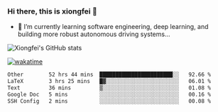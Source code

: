 ### Hi there, this is xiongfei 👋


- 🌱 I’m currently learning software engineering, deep learning, and building more robust autonomous driving systems...

<!--
**X1on9f31/X1on9f31** is a ✨ _special_ ✨ repository because its `README.md` (this file) appears on your GitHub profile.
Here are some ideas to get you started:
-->

![Xiongfei's GitHub stats](https://github-readme-stats.vercel.app/api?username=X1on9f31)


[![wakatime](https://wakatime.com/badge/user/9e8d5516-d162-43e7-9563-87295d455a71.svg)](https://wakatime.com/@9e8d5516-d162-43e7-9563-87295d455a71)

<!--START_SECTION:waka-->

```txt
Other        52 hrs 44 mins  ███████████████████████░░   92.66 %
LaTeX        3 hrs 25 mins   █▓░░░░░░░░░░░░░░░░░░░░░░░   06.01 %
Text         36 mins         ▒░░░░░░░░░░░░░░░░░░░░░░░░   01.08 %
Google Doc   5 mins          ░░░░░░░░░░░░░░░░░░░░░░░░░   00.16 %
SSH Config   2 mins          ░░░░░░░░░░░░░░░░░░░░░░░░░   00.08 %
```

<!--END_SECTION:waka-->

